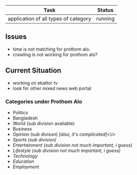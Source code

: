 | Task | Status |
|---|---|
| application of all types of category | running </li>|







<h2> Issues </h2>

- time is not matching for prothom alo.
- crawling is not working for prothom alo?





<h2> Current Situation </h2>

- working on ekattor tv
- look for other mixed news web portal








<h3>Categories under Prothom Alo </h3>

- Politics
- Bangladesh
- World (sub division available)
- Business
- Opinion (sub divison) <i>[also, it's complicated]<\i>
- Sports (sub division)
- Entertainment (sub division not much important, i guess)
- Lifestyle (sub division not much important, i guess)
- Technology
- Education
- Employment